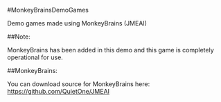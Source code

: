 #MonkeyBrainsDemoGames

Demo games made using MonkeyBrains (JMEAI)

##Note:

MonkeyBrains has been added in this demo and this game is completely operational for use.

##MonkeyBrains:

You can download source for MonkeyBrains here:
https://github.com/QuietOne/JMEAI